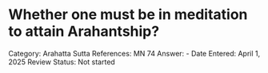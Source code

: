 # Whether one must be in meditation to attain Arahantship?

Category: Arahatta
Sutta References: MN 74
Answer: -
Date Entered: April 1, 2025
Review Status: Not started